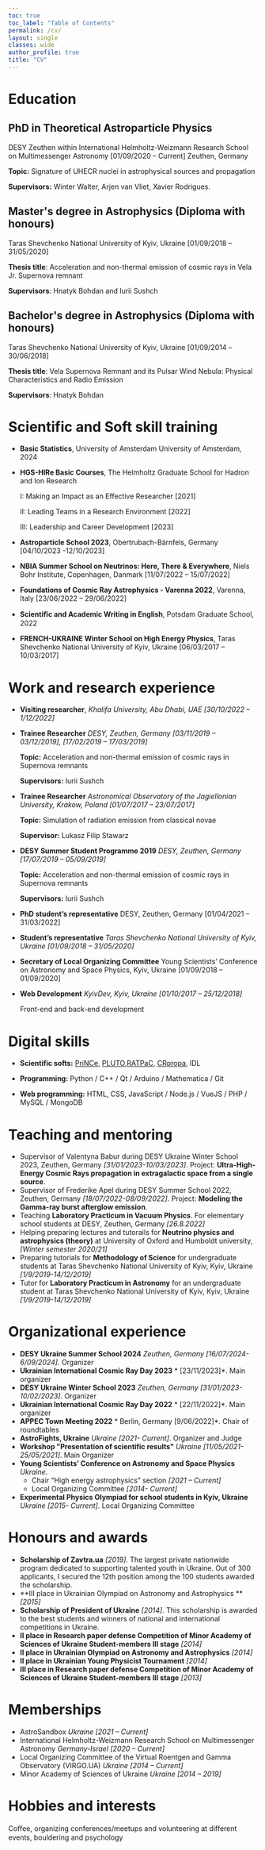 ```yaml
---
toc: true
toc_label: "Table of Contents"
permalink: /cv/
layout: single
classes: wide
author_profile: true
title: "CV"
---
```


# Education

## PhD in Theoretical Astroparticle Physics
DESY Zeuthen within International Helmholtz-Weizmann Research School on Multimessenger Astronomy [01/09/2020 – Current]
Zeuthen, Germany

**Topic:** Signature of UHECR nuclei in astrophysical sources and propagation

**Supervisors:** Winter Walter, Arjen van Vliet, Xavier Rodrigues.


## Master's degree in Astrophysics (Diploma with honours)
Taras Shevchenko National University of Kyiv, Ukraine [01/09/2018 – 31/05/2020]

**Thesis title**: Acceleration and non-thermal emission of cosmic rays in Vela Jr. Supernova remnant

**Supervisors**: Hnatyk Bohdan and Iurii Sushch

## Bachelor's degree in Astrophysics (Diploma with honours)
Taras Shevchenko National University of Kyiv, Ukraine [01/09/2014 –30/06/2018]   

**Thesis title**: Vela Supernova Remnant and its Pulsar Wind Nebula: Physical Characteristics and Radio Emission

**Supervisors**: Hnatyk Bohdan

# Scientific and Soft skill training

- **Basic Statistics**, University of Amsterdam University of Amsterdam, 2024
- **HGS-HIRe Basic Courses**, The Helmholtz Graduate School for Hadron and Ion Research
  
    I: Making an Impact as an Effective Researcher [2021]

    II: Leading Teams in a Research Environment [2022]

    III: Leadership and Career Development [2023]
    
- **Astroparticle School 2023**, Obertrubach-Bärnfels, Germany [04/10/2023 -12/10/2023]
- **NBIA Summer School on Neutrinos: Here, There & Everywhere**, Niels Bohr Institute, Copenhagen, Danmark [11/07/2022 – 15/07/2022]
- **Foundations of Cosmic Ray Astrophysics - Varenna 2022**, Varenna, Italy [23/06/2022 – 29/06/2022]
- **Scientiﬁc and Academic Writing in English**, Potsdam Graduate School, 2022
- **FRENCH-UKRAINE Winter School on High Energy Physics**, Taras Shevchenko National University of Kyiv, Ukraine [06/03/2017 – 10/03/2017]  


# Work and research experience
- **Visiting researcher**,
    *Khalifa University, Abu Dhabi, UAE [30/10/2022 – 1/12/2022]*

- **Trainee Researcher**
    *DESY, Zeuthen, Germany [03/11/2019 – 03/12/2019], [17/02/2019 – 17/03/2019]*
    
    **Topic:** Acceleration and non-thermal emission of cosmic rays in Supernova remnants

    **Supervisors:** Iurii Sushch

- **Trainee Researcher**
    *Astronomical Observatory of the Jagiellonian University, Krakow, Poland [01/07/2017 – 23/07/2017]*

    **Topic:** Simulation of radiation emission from classical novae

    **Supervisor:** Lukasz Filip Stawarz 

- **DESY Summer Student Programme 2019**
    *DESY, Zeuthen, Germany [17/07/2019 – 05/09/2019]*

    **Topic:** Acceleration and non-thermal emission of cosmic rays in Supernova remnants

    **Supervisors:** Iurii Sushch


- **PhD student’s representative**
    DESY, Zeuthen, Germany [01/04/2021 – 31/03/2022] 

- **Student’s representative**
    *Taras Shevchenko National University of Kyiv, Ukraine [01/09/2018 – 31/05/2020]* 

- **Secretary of Local Organizing Committee**
    Young Scientists’ Conference on Astronomy and Space Physics, Kyiv, Ukraine [01/09/2018 – 01/09/2020]

- **Web Development**
    *KyivDev, Kyiv, Ukraine [01/10/2017 – 25/12/2018]*

    Front-end and back-end development



# Digital skills 
- **Scientific softs:** [PriNCe](https://github.com/joheinze/PriNCe), [PLUTO](http://plutocode.ph.unito.it/),[RATPaC](https://www.aanda.org/articles/aa/abs/2021/10/aa41194-21/aa41194-21.html), [CRpropa](https://https://crpropa.desy.de), IDL

- **Programming:** Python / C++ / Qt / Arduino / Mathematica / Git

- **Web programming:** HTML, CSS, JavaScript / Node.js / VueJS / PHP / MySQL / MongoDB



# Teaching and mentoring
- Supervisor of Valentyna Babur during DESY Ukraine Winter School 2023, Zeuthen, Germany *[31/01/2023-10/03/2023]*. Project: **Ultra-High-Energy Cosmic Rays propagation in extragalactic space from a single source**.
- Supervisor of Frederike Apel during DESY Summer School 2022, Zeuthen, Germany *[18/07/2022-08/09/2022]*. Project: **Modeling the Gamma-ray burst afterglow emission**. 
- Teaching **Laboratory Practicum in Vacuum Physics**. For elementary school students at DESY, Zeuthen, Germany *[26.8.2022]*
- Helping preparing lectures and tutorails for **Neutrino physics and astrophysics (theory)** at University of Oxford and Humboldt university, *[Winter semester 2020/21]*
- Preparing tutorials for **Methodology of Science** for undergraduate students at Taras Shevchenko National University of Kyiv, Kyiv, Ukraine *[1/9/2019-14/12/2019]*
- Tutor for **Laboratory Practicum in Astronomy** for an undergraduate student at Taras Shevchenko National University of Kyiv, Kyiv, Ukraine *[1/9/2019-14/12/2019]*



# Organizational experience
- **DESY Ukraine Summer School 2024** *Zeuthen, Germany [16/07/2024-6/09/2024]*. Organizer
- **Ukrainian International Cosmic Ray Day 2023** * [23/11/2023]*. Main organizer
- **DESY Ukraine Winter School 2023** *Zeuthen, Germany [31/01/2023-10/02/2023]*. Organizer
- **Ukrainian International Cosmic Ray Day 2022** * [22/11/2022]*. Main organizer
- **APPEC Town Meeting 2022** * Berlin, Germany [9/06/2022]*. Chair of roundtables 
- **AstroFights, Ukraine** *Ukraine [2021- Current]*. Organizer and Judge
- **Workshop "Presentation of scientific results"** *Ukraine [11/05/2021-25/05/2021]*. Main Organizer
- **Young Scientists’ Conference on Astronomy and Space Physics** *Ukraine*. 
    - Chair “High energy astrophysics” section *[2021 – Current]*
    - Local Organizing Committee *[2014- Current]* 
- **Experimental Physics Olympiad for school students in Kyiv, Ukraine** *Ukraine [2015- Current]*. Local Organizing Committee 



# Honours and awards 
- **Scholarship of Zavtra.ua** *[2019]*. The largest private nationwide program dedicated to supporting talented youth in Ukraine. Out of 300 applicants, I secured the 12th position among the 100 students awarded the scholarship.
- **III place in Ukrainian Olympiad on Astronomy and Astrophysics ** *[2015]*
- **Scholarship of President of Ukraine** *[2014]*. This scholarship is awarded to the best students and winners of national and international competitions in Ukraine. 
- **II place in Research paper defense Competition of Minor Academy of Sciences of Ukraine Student-members III stage** *[2014]*
- **II place in Ukrainian Olympiad on Astronomy and Astrophysics** *[2014]*
- **II place in Ukrainian Young Physicist Tournament** *[2014]*
- **III place in Research paper defense Competition of Minor Academy of Sciences of Ukraine Student-members III stage** *[2013]*


# Memberships
- AstroSandbox *Ukraine [2021 – Current]*
- International Helmholtz-Weizmann Research School on Multimessenger Astronomy *Germany-Israel [2020 – Current]*
- Local Organizing Committee of the Virtual Roentgen and Gamma Observatory (VIRGO.UA) *Ukraine [2014 – Current]*
- Minor Academy of Sciences of Ukraine *Ukraine [2014 – 2019]*

# Hobbies and interests
Coﬀee, organizing conferences/meetups and volunteering at diﬀerent events, bouldering and psychology 


